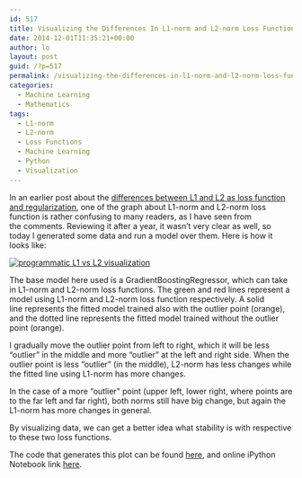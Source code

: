```yaml
---
id: 517
title: Visualizing the Differences In L1-norm and L2-norm Loss Function
date: 2014-12-01T11:35:21+00:00
author: lo
layout: post
guid: /?p=517
permalink: /visualizing-the-differences-in-l1-norm-and-l2-norm-loss-function/
categories:
  - Machine Learning
  - Mathematics
tags:
  - L1-norm
  - L2-norm
  - Loss Functions
  - Machine Learning
  - Python
  - Visualization
---
```

In an earlier post about the <a href="http://www.chioka.in/differences-between-l1-and-l2-as-loss-function-and-regularization/" target="_blank">differences between L1 and L2 as loss function and regularization</a>, one of the graph about L1-norm and L2-norm loss function is rather confusing to many readers, as I have seen from the comments. Reviewing it after a year, it wasn&#8217;t very clear as well, so today I generated some data and run a model over them. Here is how it looks like:

[<img class="aligncenter size-full wp-image-515" src="/wp-content/uploads/2013/12/programmatic-L1-vs-L2-visualization.png" alt="programmatic L1 vs L2 visualization" width="1096" height="716" srcset="/wp-content/uploads/2013/12/programmatic-L1-vs-L2-visualization.png 1096w, /wp-content/uploads/2013/12/programmatic-L1-vs-L2-visualization-580x378.png 580w, /wp-content/uploads/2013/12/programmatic-L1-vs-L2-visualization-940x614.png 940w, /wp-content/uploads/2013/12/programmatic-L1-vs-L2-visualization-624x407.png 624w" sizes="(max-width: 1096px) 100vw, 1096px" />](/wp-content/uploads/2013/12/programmatic-L1-vs-L2-visualization.png)

The base model here used is a GradientBoostingRegressor, which can take in L1-norm and L2-norm loss functions. The green and red lines represent a model using L1-norm and L2-norm loss function respectively. A solid line represents the fitted model trained also with the outlier point (orange), and the dotted line represents the fitted model trained without the outlier point (orange).

I gradually move the outlier point from left to right, which it will be less “outlier” in the middle and more “outlier” at the left and right side. When the outlier point is less “outlier” (in the middle), L2-norm has less changes while the fitted line using L1-norm has more changes.

In the case of a more “outlier” point (upper left, lower right, where points are to the far left and far right), both norms still have big change, but again the L1-norm has more changes in general.

By visualizing data, we can get a better idea what stability is with respective to these two loss functions.

The code that generates this plot can be found <a href="https://github.com/log0/l1_and_l2_loss_function" target="_blank">here</a>, and online iPython Notebook link <a href="http://nbviewer.ipython.org/github/log0/l1_and_l2_loss_function/blob/master/Validating%20Stability.ipynb" target="_blank">here</a>.
